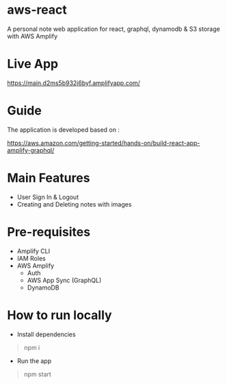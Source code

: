 # aws-react
A personal note web application for react, graphql, dynamodb & S3 storage with AWS Amplify

# Live App
https://main.d2ms5b932j6byf.amplifyapp.com/

# Guide
The application is developed based on : 

https://aws.amazon.com/getting-started/hands-on/build-react-app-amplify-graphql/

# Main Features
- User Sign In & Logout
- Creating and Deleting notes with images

# Pre-requisites
- Amplify CLI
- IAM Roles
- AWS Amplify
  - Auth
  - AWS App Sync (GraphQL)
  - DynamoDB

# How to run locally
- Install dependencies
> npm i

- Run the app
> npm start